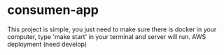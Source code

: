 # consumen-app

This project is simple, you just need to make sure there is docker in your computer, type 'make start' in your terminal and server will run. 
AWS deployment (need develop)
